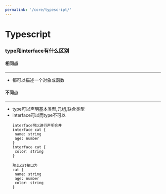 ```yaml
---
permalink: '/core/typescript/'
---
```


# Typescript
### type和interface有什么区别
#### 相同点
---
- 都可以描述一个对象或函数

#### 不同点
---
- type可以声明基本类型,元组,联合类型
- interface可以而type不可以
    ```
    interface可以进行声明合并
    interface cat {
     name: string
     age: number
    }
    interface cat {
     color: string
    }

    那么cat接口为
    cat {
     name: string
     age: number
     color: string
    }
    ```
  